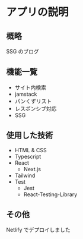 # アプリの説明

## 概略

SSG のブログ

## 機能一覧

- サイト内検索
- jamstack
- パンくずリスト
- レスポンシブ対応
- SSG

## 使用した技術

- HTML & CSS
- Typescript
- React
  - Next.js
- Tailwind
- Test
  - Jest
  - React-Testing-Library

## その他

Netlify でデプロイしました
